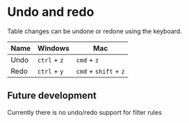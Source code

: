 # Undo and redo

Table changes can be undone or redone using the keyboard.

| Name | Windows      | Mac                   |
| ---- | ------------ | --------------------- |
| Undo | `ctrl` + `z` | `cmd` + `z`           |
| Redo | `ctrl` + `y` | `cmd` + `shift` + `z` |

## Future development

Currently there is no undo/redo support for filter rules
